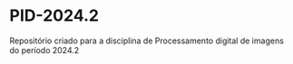# PID-2024.2
Repositório criado para a disciplina de Processamento digital de imagens do período 2024.2
